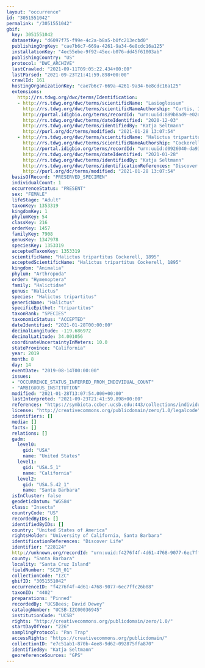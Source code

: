 ```yaml
---
layout: "occurrence"
id: "3051551042"
permalink: "/3051551042"
gbif:
  key: 3051551042
  datasetKey: "d6097f75-f99e-4c2a-b8a5-b0fc213ecbd0"
  publishingOrgKey: "cae7b6c7-669a-4261-9a34-6e8cdc16a125"
  installationKey: "4ec55ebe-9f92-45ec-b076-dd45f61003ab"
  publishingCountry: "US"
  protocol: "DWC_ARCHIVE"
  lastCrawled: "2021-09-11T09:05:22.434+00:00"
  lastParsed: "2021-09-23T21:41:59.898+00:00"
  crawlId: 161
  hostingOrganizationKey: "cae7b6c7-669a-4261-9a34-6e8cdc16a125"
  extensions:
    http://rs.tdwg.org/dwc/terms/Identification:
    - http://rs.tdwg.org/dwc/terms/scientificName: "Lasioglossum"
      http://rs.tdwg.org/dwc/terms/scientificNameAuthorship: "Curtis, 1833"
      http://portal.idigbio.org/terms/recordId: "urn:uuid:889b8ad9-e02d-4c91-a069-ec96243ce552"
      http://rs.tdwg.org/dwc/terms/dateIdentified: "2020-12-03"
      http://rs.tdwg.org/dwc/terms/identifiedBy: "Katja Seltmann"
      http://purl.org/dc/terms/modified: "2021-01-28 13:07:54"
    - http://rs.tdwg.org/dwc/terms/scientificName: "Halictus tripartitus"
      http://rs.tdwg.org/dwc/terms/scientificNameAuthorship: "Cockerell, 1895"
      http://portal.idigbio.org/terms/recordId: "urn:uuid:d0926040-da93-4bbc-a385-05583504d07f"
      http://rs.tdwg.org/dwc/terms/dateIdentified: "2021-01-28"
      http://rs.tdwg.org/dwc/terms/identifiedBy: "Katja Seltmann"
      http://rs.tdwg.org/dwc/terms/identificationReferences: "Discover Life"
      http://purl.org/dc/terms/modified: "2021-01-28 13:07:54"
  basisOfRecord: "PRESERVED_SPECIMEN"
  individualCount: 1
  occurrenceStatus: "PRESENT"
  sex: "FEMALE"
  lifeStage: "Adult"
  taxonKey: 1353319
  kingdomKey: 1
  phylumKey: 54
  classKey: 216
  orderKey: 1457
  familyKey: 7908
  genusKey: 1347978
  speciesKey: 1353319
  acceptedTaxonKey: 1353319
  scientificName: "Halictus tripartitus Cockerell, 1895"
  acceptedScientificName: "Halictus tripartitus Cockerell, 1895"
  kingdom: "Animalia"
  phylum: "Arthropoda"
  order: "Hymenoptera"
  family: "Halictidae"
  genus: "Halictus"
  species: "Halictus tripartitus"
  genericName: "Halictus"
  specificEpithet: "tripartitus"
  taxonRank: "SPECIES"
  taxonomicStatus: "ACCEPTED"
  dateIdentified: "2021-01-28T00:00:00"
  decimalLongitude: -119.686972
  decimalLatitude: 34.001056
  coordinateUncertaintyInMeters: 10.0
  stateProvince: "California"
  year: 2019
  month: 8
  day: 14
  eventDate: "2019-08-14T00:00:00"
  issues:
  - "OCCURRENCE_STATUS_INFERRED_FROM_INDIVIDUAL_COUNT"
  - "AMBIGUOUS_INSTITUTION"
  modified: "2021-01-28T13:07:54.000+00:00"
  lastInterpreted: "2021-09-23T21:41:59.898+00:00"
  references: "https://symbiota.ccber.ucsb.edu:443/collections/individual/index.php?occid=228124"
  license: "http://creativecommons.org/publicdomain/zero/1.0/legalcode"
  identifiers: []
  media: []
  facts: []
  relations: []
  gadm:
    level0:
      gid: "USA"
      name: "United States"
    level1:
      gid: "USA.5_1"
      name: "California"
    level2:
      gid: "USA.5.42_1"
      name: "Santa Barbara"
  isInCluster: false
  geodeticDatum: "WGS84"
  class: "Insecta"
  countryCode: "US"
  recordedByIDs: []
  identifiedByIDs: []
  country: "United States of America"
  rightsHolder: "University of California, Santa Barbara"
  identificationReferences: "Discover Life"
  identifier: "228124"
  http://unknown.org/recordId: "urn:uuid:f4276f4f-4d61-4768-9077-6ec7ffc26b88"
  county: "Santa Barbara"
  locality: "Santa Cruz Island"
  fieldNumber: "SCIR_01"
  collectionCode: "IZC"
  gbifID: "3051551042"
  occurrenceID: "f4276f4f-4d61-4768-9077-6ec7ffc26b88"
  taxonID: "4402"
  preparations: "Pinned"
  recordedBy: "UCSBees; David Dewey"
  catalogNumber: "UCSB-IZC00036945"
  institutionCode: "UCSB"
  rights: "http://creativecommons.org/publicdomain/zero/1.0/"
  startDayOfYear: "226"
  samplingProtocol: "Pan Trap"
  accessRights: "https://creativecommons.org/publicdomain/"
  collectionID: "e7c51ab1-870b-4ee8-9d62-092875ffa870"
  identifiedBy: "Katja Seltmann"
  georeferenceSources: "GPS"
---
```

